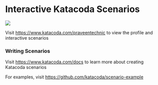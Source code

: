 # Interactive Katacoda Scenarios

[![](http://shields.katacoda.com/katacoda/praveentechnic/count.svg)](https://www.katacoda.com/praveentechnic "Get your profile on Katacoda.com")

Visit https://www.katacoda.com/praveentechnic to view the profile and interactive scenarios

### Writing Scenarios
Visit https://www.katacoda.com/docs to learn more about creating Katacoda scenarios

For examples, visit https://github.com/katacoda/scenario-example
